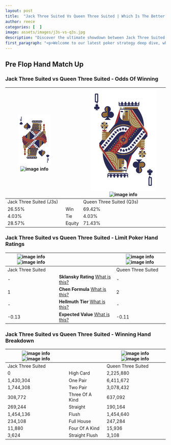 ```yaml
---
layout: post
title:  "Jack Three Suited Vs Queen Three Suited | Which Is The Better Hand In Poker? A Complete Guide"
author: reece
categories: [  ]
image: assets/images/j3s-vs-q3s.jpg
description: "Discover the ultimate showdown between Jack Three Suited and Queen Three Suited in poker! Uncover the odds, strategies, and scenarios where one hand triumphs over the other. Get ready to up your poker game with this thrilling analysis."
first_paragraph: "<p>Welcome to our latest poker strategy deep dive, where we're pitting two distinct hands against each other in a high-stakes showdown: Jack Three Suited vs Queen Three Suited.</p><p>In the dynamic world of poker, every decision counts, and knowing which hand holds the upper hand is key to your success at the table.</p><p>In this article, we'll dissect these two hands, explore the scenarios where one dominates the other, and equip you with the knowledge to make strategic choices that can tip the odds in your favor.</p><p>Get ready to unravel the intriguing dynamics of these poker hands and elevate your game to new heights.</p>"
---
```




[comment]: # (sp0)

## Pre Flop Hand Match Up

<div class="table hand-ratings" markdown="1"> 



### Jack Three Suited vs Queen Three Suited - Odds Of Winning


    
| ![image info](assets/images/hand1/j.png) ![image info](assets/images/hand1/3s.png) |  | ![image info](assets/images/hand2/q.png) ![image info](assets/images/hand2/3s.png) |
| -------- | -------- | -------- |
| Jack Three Suited (J3s) |  | Queen Three Suited (Q3s) |
| 26.55% | Win | 69.42% |
| 4.03% | Tie | 4.03% |
| 28.57% | Equity | 71.43% |




[comment]: # (sp1)



### Jack Three Suited vs Queen Three Suited - Limit Poker Hand Ratings


    
| ![image info](https://www.riverpairs.com/assets/images/hand1/j.png) ![image info](https://www.riverpairs.com/assets/images/hand1/3s.png) |  | ![image info](https://www.riverpairs.com/assets/images/hand2/q.png) ![image info](https://www.riverpairs.com/assets/images/hand2/3s.png) |
| -------- | -------- | -------- |
| Jack Three Suited |  | Queen Three Suited |
| - | **Sklansky Rating** [What is this?](/sklansky-rating-explained) | - |
| 1 | **Chen Formula** [What is this?](/chen-formula-explained) | 2 |
| - | **Hellmuth Tier** [What is this?](/Hellmuth-tier-explained) | - |
| -0.13 | **Expected Value** [What is this?](/expected-value-explained) | -0.11 |




[comment]: # (sp2)



### Jack Three Suited vs Queen Three Suited - Winning Hand Breakdown


    
| ![image info](https://www.riverpairs.com/assets/images/hand1/j.png) ![image info](https://www.riverpairs.com/assets/images/hand1/3s.png) |  | ![image info](https://www.riverpairs.com/assets/images/hand2/q.png) ![image info](https://www.riverpairs.com/assets/images/hand2/3s.png) |
| -------- | -------- | -------- |
| Jack Three Suited |  | Queen Three Suited |
| 0 | High Card | 2,225,880 |
| 1,430,304 | One Pair | 6,411,672 |
| 1,744,308 | Two Pair | 3,078,432 |
| 308,772 | Three Of A Kind | 637,092 |
| 269,244 | Straight | 190,164 |
| 1,454,136 | Flush | 1,454,640 |
| 234,108 | Full House | 247,284 |
| 11,880 | Four Of A Kind | 15,936 |
| 3,624 | Straight Flush | 3,108 |




[comment]: # (sp3)



</div>

[comment]: # (sp4)



[comment]: # (sp5)


